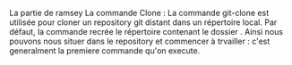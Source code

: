 
La partie de ramsey
La commande Clone : 
La commande git-clone est utilisée pour cloner un repository git distant dans un répertoire local. Par défaut, la commande recrée le répertoire contenant le dossier . Ainsi nous pouvons nous situer dans le repository et commencer à trvailler : c'est generalment la premiere commande qu'on execute.

